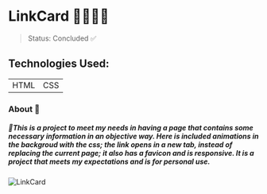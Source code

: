 # LinkCard 👩🏼‍💻🔗

> Status: Concluded ✅
## Technologies Used:
<table>
<tr>
<td>HTML</td>
<td>CSS</td>
</tr>
<table/>

### About 📝
##### 🔹This is a project to meet my needs in having a page that contains some necessary information in an objective way. Here is included animations in the backgroud with the css; the link opens in a new tab, instead of replacing the current page; it also has a favicon and is responsive. It is a project that meets my expectations and is for personal use.
  <img>![LinkCard](https://user-images.githubusercontent.com/99444904/196491450-7c8d71c9-242c-40c7-83be-5be4a737fa3c.png)</img>

